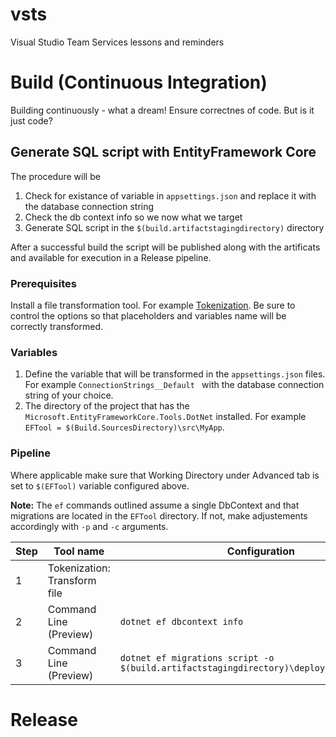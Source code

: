 # vsts
Visual Studio Team Services lessons and reminders

# Build (Continuous Integration)
Building continuously - what a dream! Ensure correctnes of code. But is it just code?

## Generate SQL script with EntityFramework Core
The procedure will be
1. Check for existance of variable in `appsettings.json` and replace it with the database connection string
2. Check the db context info so we now what we target
3. Generate SQL script in the `$(build.artifactstagingdirectory)` directory

After a successful build the script will be published along with the artificats and available for execution in a Release pipeline.

### Prerequisites
Install a file transformation tool. For example [Tokenization](https://github.com/TotalALM/VSTS-Tasks/blob/master/Tasks/Tokenization/README.md). Be sure to control the options so that placeholders and variables name will be correctly transformed.

### Variables
1. Define the variable that will be transformed in the `appsettings.json` files. For example `ConnectionStrings__Default
` with the database connection string of your choice.
2. The directory of the project that has the `Microsoft.EntityFrameworkCore.Tools.DotNet` installed. For example `EFTool = $(Build.SourcesDirectory)\src\MyApp`.

### Pipeline
Where applicable make sure that Working Directory under Advanced tab is set to `$(EFTool)` variable configured above.

**Note:** The `ef` commands outlined assume a single DbContext and that migrations are located in the `EFTool` directory. If not, make adjustements accordingly with `-p` and `-c` arguments.

| Step | Tool name | Configuration |
|------|-----------|---------------|
|   1  | Tokenization: Transform file | | 
|   2  | Command Line (Preview) | `dotnet ef dbcontext info` | 
|   3  | Command Line (Preview) | `dotnet ef migrations script -o $(build.artifactstagingdirectory)\deploy\migrations.sql` |

# Release
